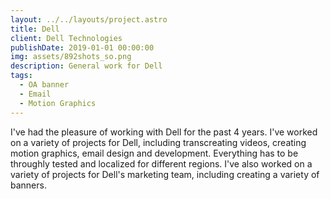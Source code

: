 ```yaml
---
layout: ../../layouts/project.astro
title: Dell
client: Dell Technologies
publishDate: 2019-01-01 00:00:00
img: assets/892shots_so.png
description: General work for Dell
tags:
  - OA banner
  - Email
  - Motion Graphics
---
```


I've had the pleasure of working with Dell for the past 4 years. I've worked on a variety of projects for Dell, including transcreating videos, creating motion graphics, email design and development. Everything has to be throughly tested and localized for different regions. I've also worked on a variety of projects for Dell's marketing team, including creating a variety of banners.
